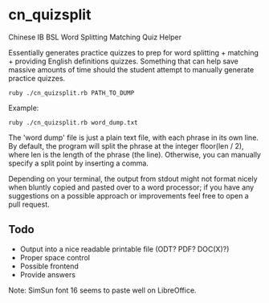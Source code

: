 cn_quizsplit
============

Chinese IB BSL Word Splitting Matching Quiz Helper

Essentially generates practice quizzes to prep for word splitting + matching + providing English definitions quizzes. Something that can help save massive amounts of time should the student attempt to manually generate practice quizzes.

	ruby ./cn_quizsplit.rb PATH_TO_DUMP

Example:

	ruby ./cn_quizsplit.rb word_dump.txt

The 'word dump' file is just a plain text file, with each phrase in its own line. By default, the program will split the phrase at the integer floor(len / 2), where len is the length of the phrase (the line). Otherwise, you can manually specify a split point by inserting a comma.

Depending on your terminal, the output from stdout might not format nicely when bluntly copied and pasted over to a word processor; if you have any suggestions on a possible approach or improvements feel free to open a pull request.

Todo
----

- Output into a nice readable printable file (ODT? PDF? DOC(X)?)
- Proper space control
- Possible frontend
- Provide answers

Note: SimSun font 16 seems to paste well on LibreOffice.
